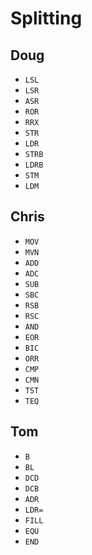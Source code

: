 # Splitting

## Doug
- `LSL`
- `LSR`
- `ASR`
- `ROR`
- `RRX`
- `STR`
- `LDR`
- `STRB`
- `LDRB`
- `STM`
- `LDM`

## Chris
- `MOV`
- `MVN`
- `ADD`
- `ADC`
- `SUB`
- `SBC`
- `RSB`
- `RSC`
- `AND`
- `EOR`
- `BIC`
- `ORR`
- `CMP`
- `CMN`
- `TST`
- `TEQ`

## Tom
- `B`
- `BL`
- `DCD`
- `DCB`
- `ADR`
- `LDR=`
- `FILL`
- `EQU`
- `END`
